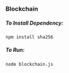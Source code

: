 ### Blockchain

##### To Install Dependency:
```JS
npm install sha256
```

##### To Run:
```JS
node blockchain.js
```
